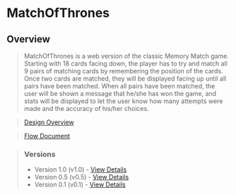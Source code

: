 # MatchOfThrones

## Overview

> MatchOfThrones is a web version of the classic Memory Match game.  Starting with 18 cards facing down, the player has to try and match all 9 pairs of matching cards by remembering the position of the cards.
Once two cards are matched, they will be displayed facing up until all pairs have been matched. When all pairs have been matched, the user will be shown a message that he/she has won the game, and stats will be displayed to let the user know how many attempts were made and the accuracy of his/her choices.

> <a href="https://docs.google.com/presentation/d/1zlSHYatpaPsrq4LuOtyuE-RRIom4vRo-lXovQ0zPV0U/pub?start=false&loop=false&delayms=3000" target="_blank">Design Overview</a>

> <a href="https://drive.google.com/open?id=0B3R9g7F9YRS6SHd3Q3lRdWF0RkU" target="_blank">Flow Document</a>

> ### Versions
> - Version 1.0 (v1.0) - <a href="https://github.com/Learning-Fuze/memory_match/tree/v1.0">View Details</a>
> - Version 0.5 (v0.5) - <a href="https://github.com/Learning-Fuze/memory_match/tree/v0.5">View Details</a>
> - Version 0.1 (v0.1) - <a href="https://github.com/Learning-Fuze/memory_match/tree/v0.1">View Details</a>
